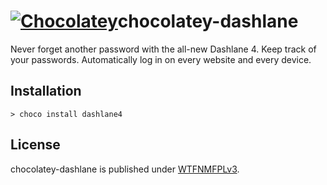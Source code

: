 # [![Chocolatey](https://img.shields.io/chocolatey/v/dashlane4.svg)](https://chocolatey.org/packages/dashlane4)chocolatey-dashlane

Never forget another password with the all-new Dashlane 4.
Keep track of your passwords. Automatically log in on every website and every device.

## Installation

    > choco install dashlane4

## License

chocolatey-dashlane is published under [WTFNMFPLv3](https://andreas.niedermair.name/introducing-wtfnmfplv3).
